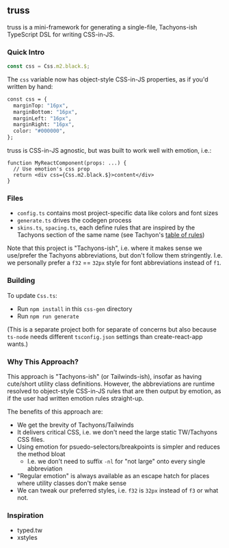 ## truss

truss is a mini-framework for generating a single-file, Tachyons-ish TypeScript DSL for writing CSS-in-JS.

### Quick Intro

```typescript
const css = Css.m2.black.$;
```

The `css` variable now has object-style CSS-in-JS properties, as if you'd written by hand:

```graphql
const css = {
  marginTop: "16px",
  marginBottom: "16px",
  marginLeft: "16px",
  marginRight: "16px",
  color: "#000000",
};
```

truss is CSS-in-JS agnostic, but was built to work well with emotion, i.e.:

```tsx
function MyReactComponent(props: ...) {
  // Use emotion's css prop
  return <div css={Css.m2.black.$}>content</div>
}
```

### Files

- `config.ts` contains most project-specific data like colors and font sizes
- `generate.ts` drives the codegen process
- `skins.ts`, `spacing.ts`, each define rules that are inspired by the Tachyons section of the same name (see Tachyon's [table of rules](http://tachyons.io/docs/table-of-styles/))

Note that this project is "Tachyons-ish", i.e. where it makes sense we use/prefer the Tachyons abbreviations, but don't follow them stringently. I.e. we personally prefer a `f32` == `32px` style for font abbreviations instead of `f1`.

### Building

To update `Css.ts`:

- Run `npm install` in this `css-gen` directory
- Run `npm run generate`

(This is a separate project both for separate of concerns but also because `ts-node` needs different `tsconfig.json` settings than create-react-app wants.)

### Why This Approach?

This approach is "Tachyons-ish" (or Tailwinds-ish), insofar as having cute/short utility class definitions. However, the abbreviations are runtime resolved to object-style CSS-in-JS rules that are then output by emotion, as if the user had written emotion rules straight-up.

The benefits of this approach are:

- We get the brevity of Tachyons/Tailwinds
- It delivers critical CSS, i.e. we don't need the large static TW/Tachyons CSS files.
- Using emotion for psuedo-selectors/breakpoints is simpler and reduces the method bloat
  - I.e. we don't need to suffix `-nl` for "not large" onto every single abbreviation
- "Regular emotion" is always available as an escape hatch for places where utility classes don't make sense
- We can tweak our preferred styles, i.e. `f32` is `32px` instead of `f3` or what not.

### Inspiration

- typed.tw
- xstyles

